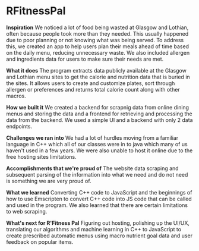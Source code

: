 # RFitnessPal
**Inspiration**
We noticed a lot of food being wasted at Glasgow and Lothian, often because people took more than they needed. This usually happened due to poor planning or not knowing what was being served. To address this, we created an app to help users plan their meals ahead of time based on the daily menu, reducing unnecessary waste. We also included allergen and ingredients data for users to make sure their needs are met.

**What it does**
The program extracts data publicly available at the Glasgow and Lothian menu sites to get the calorie and nutrition data that is buried in the sites. It allows users to create and customize plates, sort through allergen or preferences and returns total calorie count along with other macros.

**How we built it**
We created a backend for scrapnig data from online dining menus and storing the data and a frontend for retrieving and processing the data from the backend. We used a simple UI and a backend with only 2 data endpoints.

**Challenges we ran into**
We had a lot of hurdles moving from a familiar language in C++ which all of our classes were in to java which many of us haven't used in a few years. We were also unable to host it online due to the free hosting sites limitations.

**Accomplishments that we're proud of**
The website data scraping and subsequent parsing of the information into what we need and do not need is something we are very proud of.

**What we learned**
Converting C++ code to JavaScript and the beginnings of how to use Emscripten to convert C++ code into JS code that can be called and used in the program. We also learned that there are certain limitations to web scraping.

**What's next for R'Fitness Pal**
Figuring out hosting, polishing up the UI/UX, translating our algorithms and machine learning in C++ to JavaScript to create prescribed automatic menus using macro nutrient goal data and user feedback on popular items.
